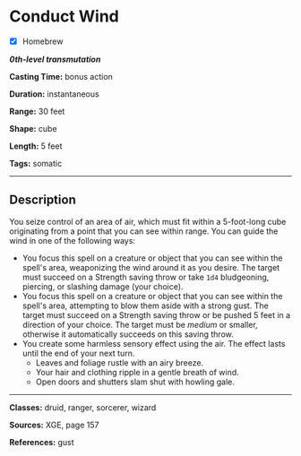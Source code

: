 # Conduct Wind

- [x] Homebrew

***0th-level transmutation***

**Casting Time:** bonus action

**Duration:** instantaneous

**Range:** 30 feet

**Shape:** cube

**Length:** 5 feet

**Tags:** somatic

---

## Description
You seize control of an area of air, which must fit within a 5-foot-long cube originating from a point that you can see within range. You can guide the wind in one of the following ways:
- You focus this spell on a creature or object that you can see within the spell's area, weaponizing the wind around it as you desire. The target must succeed on a Strength saving throw or take `1d4` bludgeoning, piercing, or slashing damage (your choice).
- You focus this spell on a creature or object that you can see within the spell's area, attempting to blow them aside with a strong gust. The target must succeed on a Strength saving throw or be pushed 5 feet in a direction of your choice. The target must be *medium* or smaller, otherwise it automatically succeeds on this saving throw.
- You create some harmless sensory effect using the air. The effect lasts until the end of your next turn.
	- Leaves and foliage rustle with an airy breeze.
	- Your hair and clothing ripple in a gentle breath of wind.
	- Open doors and shutters slam shut with howling gale.

---

**Classes:** druid, ranger, sorcerer, wizard

**Sources:** XGE, page 157

**References:** gust

<!-- QA Pass Needed -->
